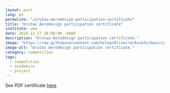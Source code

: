 ```yaml
---
layout: post
lang: en
permalink: "/urutau-aerodesign-participation-certificate"
title: "Urutau Aerodesign participation certificate"
institute: uea
date: 2018-12-27 18:00:00 -0400
description: "Urutau Aerodesign participation certificate."
image: "https://raw.githubusercontent.com/kelwynOliveira/Assets/main/img/certificates/licences-and-certifications/uea/urutau/urutau-aerodesign-participation-certificate.jpg"
image-alt: "Urutau Aerodesign participation certificate."
category: competition
tags:
  - competition
  - academics
  - project
---
```


See PDF certificate <a href="https://docs.google.com/viewer?url=https://raw.githubusercontent.com/kelwynOliveira/Assets/main/PDF/certificates/licences-and-certifications/{{page.institute}}{{page.permalink}}.pdf" target="_blank">here</a>.
